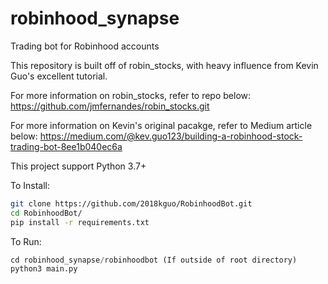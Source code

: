 # robinhood_synapse
Trading bot for Robinhood accounts

This repository is built off of robin_stocks, with heavy influence from Kevin Guo's excellent tutorial.

For more information on robin_stocks, refer to repo below:
https://github.com/jmfernandes/robin_stocks.git

For more information on Kevin's original pacakge, refer to Medium article below:
https://medium.com/@kev.guo123/building-a-robinhood-stock-trading-bot-8ee1b040ec6a

This project support Python 3.7+

To Install:

```bash
git clone https://github.com/2018kguo/RobinhoodBot.git
cd RobinhoodBot/
pip install -r requirements.txt
```

To Run:

```python
cd robinhood_synapse/robinhoodbot (If outside of root directory)
python3 main.py
```
